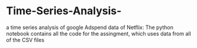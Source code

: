 # Time-Series-Analysis-
a time series analysis of google Adspend data of Netflix:
The python notebook contains all the code for the assingment, which uses data from all of the CSV files
